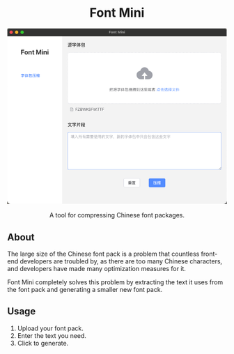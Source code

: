 <div align="center">

# Font Mini

<img width="794" alt="image" src="assets/home.jpg">

A tool for compressing Chinese font packages.

</div>

## About

The large size of the Chinese font pack is a problem that countless front-end developers are troubled by, as there are too many Chinese characters, and developers have made many optimization measures for it.

Font Mini completely solves this problem by extracting the text it uses from the font pack and generating a smaller new font pack.

## Usage

1. Upload your font pack.
2. Enter the text you need.
3. Click to generate.
